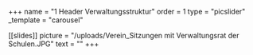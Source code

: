 +++
name = "1 Header Verwaltungsstruktur"
order = 1
type = "picslider"
_template = "carousel"

[[slides]]
picture = "/uploads/Verein_Sitzungen mit Verwaltungsrat der Schulen.JPG"
text = ""
+++

